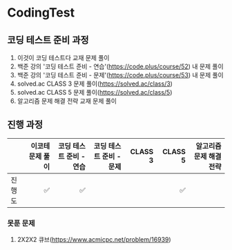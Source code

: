 # CodingTest
## 코딩 테스트 준비 과정
1. 이것이 코딩 테스트다 교재 문제 풀이
2. 백준 강의 '코딩 테스트 준비 - 연습'(https://code.plus/course/52) 내 문제 풀이
3. 백준 강의 '코딩 테스트 준비 - 문제'(https://code.plus/course/53) 내 문제 풀이
4. solved.ac CLASS 3 문제 풀이(https://solved.ac/class/3)
5. solved.ac CLASS 5 문제 풀이(https://solved.ac/class/5)
6. 알고리즘 문제 해결 전략 교재 문제 풀이


## 진행 과정
||이코테 문제 풀이|코딩 테스트 준비 - 연습|코딩 테스트 준비 - 문제|CLASS 3|CLASS 5|알고리즘 문제 해결 전략|
|---|---:|---:|---:|---:|---:|---:|
|진행도|✅|✅|||✅||

### 못푼 문제
1. 2X2X2 큐브(https://www.acmicpc.net/problem/16939)
